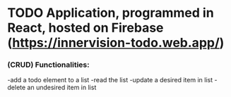 # TODO Application, programmed in React, hosted on Firebase (https://innervision-todo.web.app/)

### (CRUD) Functionalities:

-add a todo element to a list
-read the list
-update a desired item in list
-delete an undesired item in list
